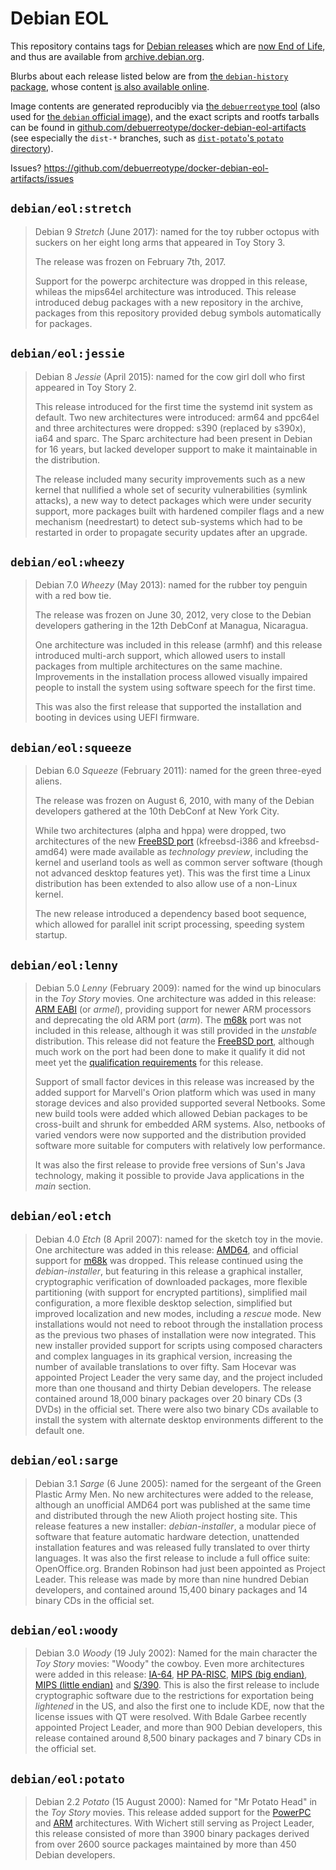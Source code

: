 # Debian EOL

This repository contains tags for [Debian releases](https://www.debian.org/releases/) which are [now End of Life](https://wiki.debian.org/DebianReleases#Production_Releases), and thus are available from [archive.debian.org](http://archive.debian.org).

Blurbs about each release listed below are from [the `debian-history` package](https://packages.debian.org/sid/debian-history), whose content [is also available online](https://www.debian.org/doc/manuals/project-history/ch-releases.en.html).

Image contents are generated reproducibly via [the `debuerreotype` tool](https://github.com/debuerreotype/debuerreotype) (also used for [the `debian` official image](https://hub.docker.com/_/debian)), and the exact scripts and rootfs tarballs can be found in [github.com/debuerreotype/docker-debian-eol-artifacts](https://github.com/debuerreotype/docker-debian-eol-artifacts) (see especially the `dist-*` branches, such as [`dist-potato`'s `potato` directory](https://github.com/debuerreotype/docker-debian-eol-artifacts/tree/dist-potato/potato)).

Issues? https://github.com/debuerreotype/docker-debian-eol-artifacts/issues

## `debian/eol:stretch`

> Debian 9 *Stretch* (June 2017): named for the toy rubber octopus with suckers on her eight long arms that appeared in Toy Story 3.
>
> The release was frozen on February 7th, 2017.
>
> Support for the powerpc architecture was dropped in this release, whileas the mips64el architecture was introduced.  This release introduced debug packages with a new repository in the archive, packages from this repository provided debug symbols automatically for packages.

## `debian/eol:jessie`

> Debian 8 *Jessie* (April 2015): named for the cow girl doll who first appeared in Toy Story 2.
>
> This release introduced for the first time the systemd init system as default. Two new architectures were introduced: arm64 and ppc64el and three architectures were dropped: s390 (replaced by s390x), ia64 and sparc.  The Sparc architecture had been present in Debian for 16 years, but lacked developer support to make it maintainable in the distribution.
>
> The release included many security improvements such as a new kernel that nullified a whole set of security vulnerabilities (symlink attacks), a new way to detect packages which were under security support, more packages built with hardened compiler flags and a new mechanism (needrestart) to detect sub-systems which had to be restarted in order to propagate security updates after an upgrade.

## `debian/eol:wheezy`

> Debian 7.0 *Wheezy* (May 2013): named for the rubber toy penguin with a red bow tie.
>
> The release was frozen on June 30, 2012, very close to the Debian developers gathering in the 12th DebConf at Managua, Nicaragua.
>
> One architecture was included in this release (armhf) and this release introduced multi-arch support, which allowed users to install packages from multiple architectures on the same machine.  Improvements in the installation process allowed visually impaired people to install the system using software speech for the first time.
>
> This was also the first release that supported the installation and booting in devices using UEFI firmware.

## `debian/eol:squeeze`

> Debian 6.0 *Squeeze* (February 2011): named for the green three-eyed aliens.
>
> The release was frozen on August 6, 2010, with many of the Debian developers gathered at the 10th DebConf at New York City.
>
> While two architectures (alpha and hppa) were dropped, two architectures of the new [FreeBSD port](http://www.debian.org/ports/kfreebsd-gnu/) (kfreebsd-i386 and kfreebsd-amd64) were made available as *technology preview*, including the kernel and userland tools as well as common server software (though not advanced desktop features yet).  This was the first time a Linux distribution has been extended to also allow use of a non-Linux kernel.
>
> The new release introduced a dependency based boot sequence, which allowed for parallel init script processing, speeding system startup.

## `debian/eol:lenny`

> Debian 5.0 *Lenny* (February 2009): named for the wind up binoculars in the *Toy Story* movies.  One architecture was added in this release: [ARM EABI](https://wiki.debian.org/ArmEabiPort) (or *armel*), providing support for newer ARM processors and deprecating the old ARM port (*arm*).  The [m68k](https://wiki.debian.org/M68k) port was not included in this release, although it was still provided in the *unstable* distribution.  This release did not feature the [FreeBSD port](http://www.debian.org/ports/kfreebsd-gnu/), although much work on the port had been done to make it qualify it did not meet yet the [qualification requirements](https://release.debian.org/lenny/arch_qualify.html) for this release.
>
> Support of small factor devices in this release was increased by the added support for Marvell's Orion platform which was used in many storage devices and also provided supported several Netbooks.  Some new build tools were added which allowed Debian packages to be cross-built and shrunk for embedded ARM systems.  Also, netbooks of varied vendors were now supported and the distribution provided software more suitable for computers with relatively low performance.
>
> It was also the first release to provide free versions of Sun's Java technology, making it possible to provide Java applications in the *main* section.

## `debian/eol:etch`

> Debian 4.0 *Etch* (8 April 2007): named for the sketch toy in the movie.  One architecture was added in this release: [AMD64](http://www.debian.org/ports/amd64/), and official support for [m68k](http://www.debian.org/ports/m68k/) was dropped. This release continued using the *debian-installer*, but featuring in this release a graphical installer, cryptographic verification of downloaded packages, more flexible partitioning (with support for encrypted partitions), simplified mail configuration, a more flexible desktop selection, simplified but improved localization and new modes, including a *rescue* mode.  New installations would not need to reboot through the installation process as the previous two phases of installation were now integrated.  This new installer provided support for scripts using composed characters and complex languages in its graphical version, increasing the number of available translations to over fifty.  Sam Hocevar was appointed Project Leader the very same day, and the project included more than one thousand and thirty Debian developers.  The release contained around 18,000 binary packages over 20 binary CDs (3 DVDs) in the official set.  There were also two binary CDs available to install the system with alternate desktop environments different to the default one.

## `debian/eol:sarge`

> Debian 3.1 *Sarge* (6 June 2005): named for the sergeant of the Green Plastic Army Men.  No new architectures were added to the release, although an unofficial AMD64 port was published at the same time and distributed through the new Alioth project hosting site.  This release features a new installer: *debian-installer*, a modular piece of software that feature automatic hardware detection, unattended installation features and was released fully translated to over thirty languages.  It was also the first release to include a full office suite: OpenOffice.org.  Branden Robinson had just been appointed as Project Leader.  This release was made by more than nine hundred Debian developers, and contained around 15,400 binary packages and 14 binary CDs in the official set.

## `debian/eol:woody`

> Debian 3.0 *Woody* (19 July 2002): Named for the main character the *Toy Story* movies: "Woody" the cowboy.  Even more architectures were added in this release: [IA-64](http://www.debian.org/ports/ia64/), [HP PA-RISC](http://www.debian.org/ports/hppa/), [MIPS (big endian)](http://www.debian.org/ports/mips/), [MIPS (little endian)](http://www.debian.org/ports/mipsel/) and [S/390](http://www.debian.org/ports/s390/).  This is also the first release to include cryptographic software due to the restrictions for exportation being *lightened* in the US, and also the first one to include KDE, now that the license issues with QT were resolved.  With Bdale Garbee recently appointed Project Leader, and more than 900 Debian developers, this release contained around 8,500 binary packages and 7 binary CDs in the official set.

## `debian/eol:potato`

> Debian 2.2 *Potato* (15 August 2000): Named for "Mr Potato Head" in the *Toy Story* movies.  This release added support for the [PowerPC](http://www.debian.org/ports/powerpc/) and [ARM](http://www.debian.org/ports/arm/) architectures.  With Wichert still serving as Project Leader, this release consisted of more than 3900 binary packages derived from over 2600 source packages maintained by more than 450 Debian developers.
